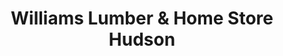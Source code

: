 ---
title: "Williams Lumber & Home Store Hudson"
url: /hudson/williams-lumber-and-home-store-hudson/
shop: hardware
---